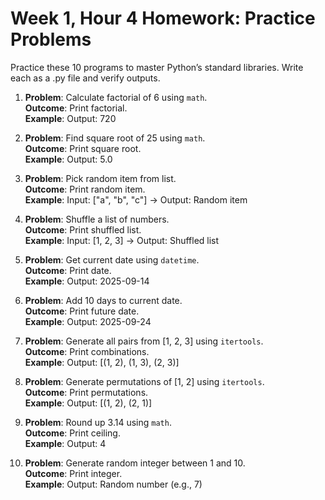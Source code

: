 # Week 1, Hour 4 Homework: Practice Problems

Practice these 10 programs to master Python’s standard libraries. Write each as a .py file and verify outputs.

1. **Problem**: Calculate factorial of 6 using `math`.  
   **Outcome**: Print factorial.  
   **Example**: Output: 720

2. **Problem**: Find square root of 25 using `math`.  
   **Outcome**: Print square root.  
   **Example**: Output: 5.0

3. **Problem**: Pick random item from list.  
   **Outcome**: Print random item.  
   **Example**: Input: ["a", "b", "c"] → Output: Random item

4. **Problem**: Shuffle a list of numbers.  
   **Outcome**: Print shuffled list.  
   **Example**: Input: [1, 2, 3] → Output: Shuffled list

5. **Problem**: Get current date using `datetime`.  
   **Outcome**: Print date.  
   **Example**: Output: 2025-09-14

6. **Problem**: Add 10 days to current date.  
   **Outcome**: Print future date.  
   **Example**: Output: 2025-09-24

7. **Problem**: Generate all pairs from [1, 2, 3] using `itertools`.  
   **Outcome**: Print combinations.  
   **Example**: Output: [(1, 2), (1, 3), (2, 3)]

8. **Problem**: Generate permutations of [1, 2] using `itertools`.  
   **Outcome**: Print permutations.  
   **Example**: Output: [(1, 2), (2, 1)]

9. **Problem**: Round up 3.14 using `math`.  
   **Outcome**: Print ceiling.  
   **Example**: Output: 4

10. **Problem**: Generate random integer between 1 and 10.  
    **Outcome**: Print integer.  
    **Example**: Output: Random number (e.g., 7)